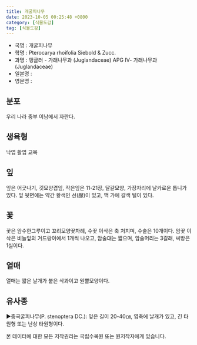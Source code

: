 ```yaml
---
title: 개굴피나무
date: 2023-10-05 00:25:48 +0800
category: [식물도감]
tag: [식물도감]
---
```




- 국명 : 개굴피나무
- 학명 : Pterocarya rhoifolia Siebold & Zucc.
- 과명 : 앵글러 - 가래나무과 (Juglandaceae) APG Ⅳ- 가래나무과 (Juglandaceae)
- 일본명 : 
- 영문명 : 


## 분포
우리 나라 중부 이남에서 자란다.
## 생육형
낙엽 활엽 교목
## 잎
잎은 어긋나기, 깃모양겹잎, 작은잎은 11-21장, 달걀모양, 가장자리에 날카로운 톱니가 있다. 잎 뒷면에는 약간 황색인 선(腺)이 있고, 맥 가에 갈색 털이 있다.
## 꽃
꽃은 암수한그루이고 꼬리모양꽃차례, 수꽃 이삭은 축 처지며, 수술은 10개이다. 암꽃 이삭은 비늘잎의 겨드랑이에서 1개씩 나오고, 암술대는 짧으며, 암술머리는 3갈래, 씨방은 1실이다.
## 열매
열매는 짧은 날개가 붙은 삭과이고 원뿔모양이다.
## 유사종
▶중국굴피나무(P. stenoptera DC.): 잎은 길이 20-40㎝, 엽축에 날개가 있고, 긴 타원형 또는 난상 타원형이다.






본 데이터에 대한 모든 저작권리는 국립수목원 또는 원저작자에게 있습니다.

